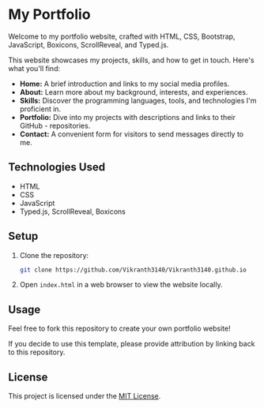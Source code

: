 # My Portfolio

Welcome to my portfolio website, crafted with HTML, CSS, Bootstrap, JavaScript, Boxicons, ScrollReveal, and Typed.js.


This website showcases my projects, skills, and how to get in touch. Here's what you'll find:

- <b>Home:</b> A brief introduction and links to my social media profiles.
- <b>About:</b> Learn more about my background, interests, and experiences.
- <b>Skills:</b> Discover the programming languages, tools, and technologies I'm proficient in.
- <b>Portfolio:</b> Dive into my projects with descriptions and links to their GitHub - repositories.
- <b>Contact:</b> A convenient form for visitors to send messages directly to me.

## Technologies Used

- HTML
- CSS
- JavaScript
- Typed.js, ScrollReveal, Boxicons

## Setup

1. Clone the repository: 
    ```bash
    git clone https://github.com/Vikranth3140/Vikranth3140.github.io
    ```

2. Open `index.html` in a web browser to view the website locally.

## Usage

Feel free to fork this repository to create your own portfolio website!

If you decide to use this template, please provide attribution by linking back to this repository.

## License

This project is licensed under the [MIT License](LICENSE).
